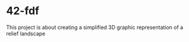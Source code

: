 # 42-fdf
This project is about creating a simplified 3D graphic representation of a relief landscape
